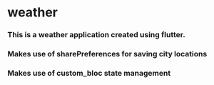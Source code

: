 # weather

### This is a weather application created using flutter.

### Makes use of sharePreferences for saving city locations

### Makes use of custom_bloc state management 